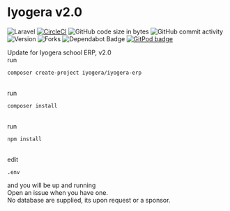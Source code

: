 # Iyogera v2.0
![Laravel](https://github.com/wallacemyem/Iyogera-v2.0/workflows/Laravel/badge.svg) [![CircleCI](https://circleci.com/gh/wallacemyem/Iyogera-v2.0.svg?style=svg)](https://circleci.com/gh/wallacemyem/Iyogera-v2.0) <img src="https://img.shields.io/github/repo-size/wallacemyem/Iyogera-v2.0" alt="GitHub code size in bytes">
  <img src="https://img.shields.io/github/commit-activity/w/wallacemyem/Iyogera-v2.0" alt="GitHub commit activity"> <img src="https://badgen.net/packagist/v/iyogera/iyogera-erp/latest" alt="Version"> <img src="https://img.shields.io/github/forks/wallacemyem/Iyogera-v2.0" alt="Forks">
<img src="https://badgen.net/dependabot/thepracticaldev/dev.to?icon=dependabot" alt="Dependabot Badge">
  <a href="https://gitpod.io/from-referrer/">
    <img src="https://img.shields.io/badge/setup-automated-blue?logo=gitpod" alt="GitPod badge">
  </a>
<p>
Update for Iyogera school ERP, v2.0
  <br>
  run 
  
  ```
  composer create-project iyogera/iyogera-erp
  ```
  <br>
  run 
  
  ```
  composer install
  ```
  <br>
  run 
  
  ```
  npm install
  ```
  <br>
  edit 
  
  ```
  .env
  ```
  and you will be up and running
  <br>
  Open an issue when you have one.
  <br>
  No database are supplied, its upon request or a sponsor.
